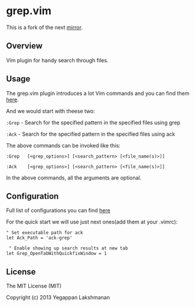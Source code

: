 # grep.vim

This is a fork of the next [mirror](http://www.vim.org/scripts/script.php?script_id=311).

## Overview

Vim plugin for handy search through files.

## Usage

The grep.vim plugin introduces a lot Vim commands and you can find them [here](https://github.com/Sfate/grep.vim/wiki/Usage).

And we would start with theese two:

`:Grep`          - Search for the specified pattern in the specified files using grep

`:Ack`           - Search for the specified pattern in the specified files using ack

The above commands can be invoked like this:

    :Grep   [<grep_options>] [<search_pattern> [<file_name(s)>]]

    :Ack    [<grep_options>] [<search_pattern> [<file_name(s)>]]

In the above commands, all the arguments are optional.

## Configuration

Full list of configurations you can find [here](https://github.com/Sfate/grep.vim/wiki/Configuration)

For the quick start we will use just next ones(add them at your .vimrc):

    " Set executable path for ack
    let Ack_Path = 'ack-grep'

     " Enable showing up search results at new tab
    let Grep_OpenTabWithQuickfixWindow = 1

## License

The MIT License (MIT)

Copyright (c) 2013 Yegappan Lakshmanan
